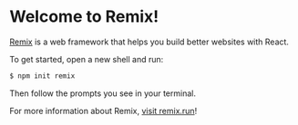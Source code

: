 # Welcome to Remix!

[Remix](https://remix.run) is a web framework that helps you build better websites with React.

To get started, open a new shell and run:

```sh
$ npm init remix
```

Then follow the prompts you see in your terminal.

For more information about Remix, [visit remix.run](https://remix.run)!
